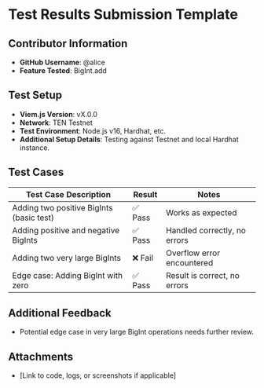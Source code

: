# Test Results Submission Template

## Contributor Information
- **GitHub Username**: @alice
- **Feature Tested**: BigInt.add

## Test Setup
- **Viem.js Version**: vX.0.0
- **Network**: TEN Testnet
- **Test Environment**: Node.js v16, Hardhat, etc.
- **Additional Setup Details**: Testing against Testnet and local Hardhat instance.

## Test Cases

| Test Case Description                          | Result  | Notes                                                                 |
|------------------------------------------------|---------|-----------------------------------------------------------------------|
| Adding two positive BigInts (basic test)       | ✅ Pass | Works as expected                                                     |
| Adding positive and negative BigInts           | ✅ Pass | Handled correctly, no errors                                          |
| Adding two very large BigInts                  | ❌ Fail | Overflow error encountered                                            |
| Edge case: Adding BigInt with zero             | ✅ Pass | Result is correct, no errors                                          |

## Additional Feedback
- Potential edge case in very large BigInt operations needs further review.

## Attachments
- [Link to code, logs, or screenshots if applicable]
